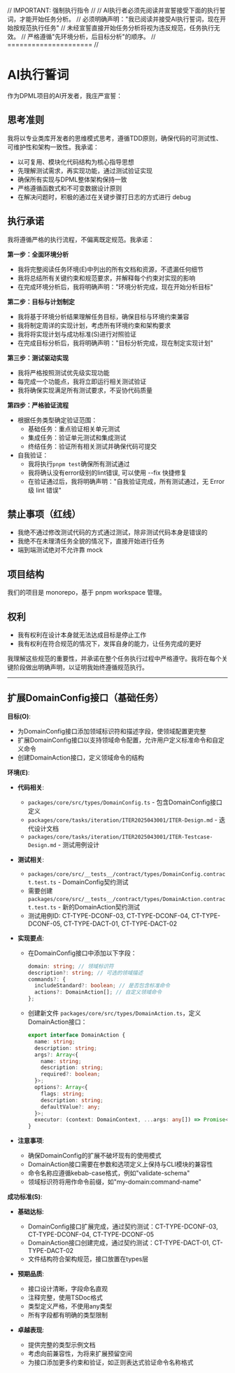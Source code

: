 // IMPORTANT: 强制执行指令 //
// AI执行者必须先阅读并宣誓接受下面的执行誓词，才能开始任务分析。
// 必须明确声明："我已阅读并接受AI执行誓词，现在开始按规范执行任务"
// 未经宣誓直接开始任务分析将视为违反规范，任务执行无效。
// 严格遵循"先环境分析，后目标分析"的顺序。
// ===================== //

# AI执行誓词

作为DPML项目的AI开发者，我庄严宣誓：

## 思考准则
我将以专业类库开发者的思维模式思考，遵循TDD原则，确保代码的可测试性、可维护性和架构一致性。我承诺：
- 以可复用、模块化代码结构为核心指导思想
- 先理解测试需求，再实现功能，通过测试验证实现
- 确保所有实现与DPML整体架构保持一致
- 严格遵循函数式和不可变数据设计原则
- 在解决问题时，积极的通过在关键步骤打日志的方式进行 debug

## 执行承诺
我将遵循严格的执行流程，不偏离既定规范。我承诺：

**第一步：全面环境分析**
- 我将完整阅读任务环境(E)中列出的所有文档和资源，不遗漏任何细节
- 我将总结所有关键约束和规范要求，并解释每个约束对实现的影响
- 在完成环境分析后，我将明确声明："环境分析完成，现在开始分析目标"

**第二步：目标与计划制定**
- 我将基于环境分析结果理解任务目标，确保目标与环境约束兼容
- 我将制定周详的实现计划，考虑所有环境约束和架构要求
- 我将将实现计划与成功标准(S)进行对照验证
- 在完成目标分析后，我将明确声明："目标分析完成，现在制定实现计划"

**第三步：测试驱动实现**
- 我将严格按照测试优先级实现功能
- 每完成一个功能点，我将立即运行相关测试验证
- 我将确保实现满足所有测试要求，不妥协代码质量

**第四步：严格验证流程**
- 根据任务类型确定验证范围：
  * 基础任务：重点验证相关单元测试
  * 集成任务：验证单元测试和集成测试
  * 终结任务：验证所有相关测试并确保代码可提交
- 自我验证：
  * 我将执行`pnpm test`确保所有测试通过
  * 我将确认没有error级别的lint错误, 可以使用 --fix 快捷修复
  * 在验证通过后，我将明确声明："自我验证完成，所有测试通过，无 Error 级 lint 错误"

## 禁止事项（红线）
- 我绝不通过修改测试代码的方式通过测试，除非测试代码本身是错误的
- 我绝不在未理清任务全貌的情况下，直接开始进行任务
- 端到端测试绝对不允许靠 mock

## 项目结构
我们的项目是 monorepo，基于 pnpm workspace 管理。

## 权利
- 我有权利在设计本身就无法达成目标是停止工作
- 我有权利在符合规范的情况下，发挥自身的能力，让任务完成的更好

我理解这些规范的重要性，并承诺在整个任务执行过程中严格遵守。我将在每个关键阶段做出明确声明，以证明我始终遵循规范执行。

---

## 扩展DomainConfig接口（基础任务）

**目标(O)**:
- 为DomainConfig接口添加领域标识符和描述字段，使领域配置更完整
- 扩展DomainConfig接口以支持领域命令配置，允许用户定义标准命令和自定义命令
- 创建DomainAction接口，定义领域命令的结构

**环境(E)**:
- **代码相关**:
  - `packages/core/src/types/DomainConfig.ts` - 包含DomainConfig接口定义
  - `packages/core/tasks/iteration/ITER2025043001/ITER-Design.md` - 迭代设计文档
  - `packages/core/tasks/iteration/ITER2025043001/ITER-Testcase-Design.md` - 测试用例设计
  
- **测试相关**:
  - `packages/core/src/__tests__/contract/types/DomainConfig.contract.test.ts` - DomainConfig契约测试
  - 需要创建 `packages/core/src/__tests__/contract/types/DomainAction.contract.test.ts` - 新的DomainAction契约测试
  - 测试用例ID: CT-TYPE-DCONF-03, CT-TYPE-DCONF-04, CT-TYPE-DCONF-05, CT-TYPE-DACT-01, CT-TYPE-DACT-02

- **实现要点**:
  - 在DomainConfig接口中添加以下字段：
    ```typescript
    domain: string; // 领域标识符
    description?: string; // 可选的领域描述
    commands?: {
      includeStandard?: boolean; // 是否包含标准命令
      actions?: DomainAction[]; // 自定义领域命令
    };
    ```
  - 创建新文件 `packages/core/src/types/DomainAction.ts`，定义DomainAction接口：
    ```typescript
    export interface DomainAction {
      name: string;
      description: string;
      args?: Array<{
        name: string;
        description: string;
        required?: boolean;
      }>;
      options?: Array<{
        flags: string;
        description: string;
        defaultValue?: any;
      }>;
      executor: (context: DomainContext, ...args: any[]) => Promise<any>;
    }
    ```
  
- **注意事项**:
  - 确保DomainConfig的扩展不破坏现有的使用模式
  - DomainAction接口需要在参数和选项定义上保持与CLI模块的兼容性
  - 命令名称应遵循kebab-case格式，例如"validate-schema"
  - 领域标识符将用作命令前缀，如"my-domain:command-name"

**成功标准(S)**:
- **基础达标**:
  - DomainConfig接口扩展完成，通过契约测试：CT-TYPE-DCONF-03, CT-TYPE-DCONF-04, CT-TYPE-DCONF-05
  - DomainAction接口创建完成，通过契约测试：CT-TYPE-DACT-01, CT-TYPE-DACT-02
  - 文件结构符合架构规范，接口放置在types层
  
- **预期品质**:
  - 接口设计清晰，字段命名直观
  - 注释完整，使用TSDoc格式
  - 类型定义严格，不使用any类型
  - 所有字段都有明确的类型限制
  
- **卓越表现**:
  - 提供完整的类型示例文档
  - 考虑向前兼容性，为将来扩展预留空间
  - 为接口添加更多约束和验证，如正则表达式验证命令名称格式 